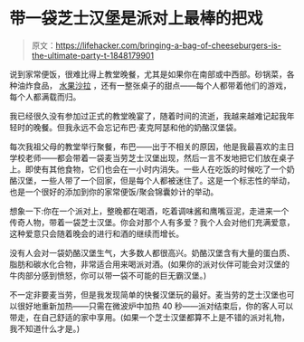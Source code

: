 # 带一袋芝士汉堡是派对上最棒的把戏

> 原文：<https://lifehacker.com/bringing-a-bag-of-cheeseburgers-is-the-ultimate-party-t-1848179901>

说到家常便饭，很难比得上教堂晚餐，尤其是如果你在南部或中西部。砂锅菜，各种油炸食品， [水果沙拉](https://lifehacker.com/an-ode-to-ambrosia-the-salad-you-make-with-cool-whip-1848027156) ，还有一整张桌子的甜点——每个人都带着他们的游戏，每个人都满载而归。



我已经很久没有参加过正式的教堂晚宴了，随着时间的流逝，我越来越难记起我年轻时的晚餐。但我永远不会忘记布巴·麦克阿瑟和他的奶酪汉堡袋。

每次我祖父母的教堂举行聚餐，布巴——出于不相关的原因，他是我最喜欢的主日学校老师——都会带着一袋麦当劳芝士汉堡出现，然后一言不发地把它们放在桌子上。即使有其他食物，它们也会在一小时内消失。一些人在吃饭的时候吃了一个奶酪汉堡，一些人带了一个回家，但是每个人都被迷住了。这是一个标志性的举动，也是一个很好的添加到你的家常便饭/聚会锦囊妙计的举动。

想象一下:你在一个派对上，整晚都在喝酒，吃着调味酱和鹰嘴豆泥，走进来一个传奇人物，带着一袋芝士汉堡。你会对那个人有多爱？我个人会对他们充满爱意，这种爱意只会随着晚会的进行和酒的继续而增长。

没有人会对一袋奶酪汉堡生气，大多数人都很高兴。奶酪汉堡含有大量的蛋白质、脂肪和碳水化合物，非常适合用来喝派对酒。(如果你的派对伙伴可能会对汉堡的牛肉部分感到愤怒，你可以带一袋不可能的巨无霸汉堡。)

不一定非要麦当劳，但是我发现简单的快餐汉堡玩的最好。麦当劳的芝士汉堡也可以很好地重新加热——只需在微波炉中加热 40 秒——派对结束后，你的客人可以带走，在自己舒适的家中享用。(如果一个芝士汉堡都算不上是不错的派对礼物，我不知道什么才是。)